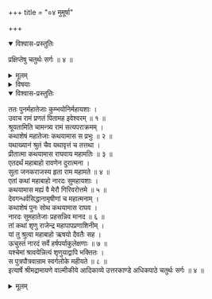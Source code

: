+++
title = "०४ मुमूर्षा"

+++

<details open><summary>विश्वास-प्रस्तुतिः</summary>

प्रक्षिप्तेषु चतुर्थः सर्गः ॥ ४ ॥
</details>

<details><summary>मूलम्</summary>

प्रक्षिप्तेषु चतुर्थः सर्गः ॥ ४ ॥
</details>

<details><summary>विषयाः</summary>

अगस्त्येन रामं प्रति तत्-करान् मरणेच्छया रावणेन सीता-हरण-करणोक्तिः ॥ १ ॥
</details>

<details open><summary>विश्वास-प्रस्तुतिः</summary>

ततः पुनर्महातेजाः कुम्भयोनिर्महायशाः ।  
उवाच रामं प्रणतं पितामह इवेश्वरम् ॥ १ ॥  
श्रूयतामिति चामन्त्र्य रामं सत्यपराक्रमम् ।  
कथाशेषं महातेजाः कथयामास स प्रभुः ॥ २ ॥  
यथाख्यानं श्रुतं चैव यथावृत्तं च तत्तथा ।  
प्रीतात्मा कथयामास राघवाय महामतिः ॥ ३ ॥  
एतदर्थं महाबाहो रावणेन दुरात्मना ।  
सुता जनकराजस्य हृता राम महामते ॥ ४ ॥  
एतां कथां महाबाहो नारदः सुमहायशाः ।  
कथयामास मह्यं वै मेरौ गिरिवरोत्तमे ॥ ५ ॥  
देवगन्धर्वसिद्धानामृषीणां च महात्मनाम् ।  
कथाशेषं पुनः सोथ कथयामास राघव ।  
नारदः सुमहातेजाः प्रहसन्निव मानद ॥ ६ ॥  
तां कथां शृणु राजेन्द्र महापापप्रणाशिनीम् ।  
यां तु श्रुत्वा महाबाहो ऋषयो दैवतैः सह ।  
ऊचुस्तं नारदं सर्वे हर्षपर्याकुलेक्षणाः ॥ ७ ॥  
यश्चेमां श्रावयेन्नित्यं शृणुयाद्वापि भक्तितः ।  
स पुत्रपौत्रवान्राम स्वर्गलोके महीयते ॥ ८ ॥  
इत्यार्षे श्रीमद्रामायणे वाल्मीकीये आदिकाव्ये उत्तरकाण्डे अधिकपाठे चतुर्थः सर्गः ॥ ४ ॥
</details>

<details><summary>मूलम्</summary>

ततः पुनर्महातेजाः कुम्भयोनिर्महायशाः ।  
उवाच रामं प्रणतं पितामह इवेश्वरम् ॥ १ ॥  
श्रूयतामिति चामन्त्र्य रामं सत्यपराक्रमम् ।  
कथाशेषं महातेजाः कथयामास स प्रभुः ॥ २ ॥  
यथाख्यानं श्रुतं चैव यथावृत्तं च तत्तथा ।  
प्रीतात्मा कथयामास राघवाय महामतिः ॥ ३ ॥  
एतदर्थं महाबाहो रावणेन दुरात्मना ।  
सुता जनकराजस्य हृता राम महामते ॥ ४ ॥  
एतां कथां महाबाहो नारदः सुमहायशाः ।  
कथयामास मह्यं वै मेरौ गिरिवरोत्तमे ॥ ५ ॥  
देवगन्धर्वसिद्धानामृषीणां च महात्मनाम् ।  
कथाशेषं पुनः सोथ कथयामास राघव ।  
नारदः सुमहातेजाः प्रहसन्निव मानद ॥ ६ ॥  
तां कथां शृणु राजेन्द्र महापापप्रणाशिनीम् ।  
यां तु श्रुत्वा महाबाहो ऋषयो दैवतैः सह ।  
ऊचुस्तं नारदं सर्वे हर्षपर्याकुलेक्षणाः ॥ ७ ॥  
यश्चेमां श्रावयेन्नित्यं शृणुयाद्वापि भक्तितः ।  
स पुत्रपौत्रवान्राम स्वर्गलोके महीयते ॥ ८ ॥  
इत्यार्षे श्रीमद्रामायणे वाल्मीकीये आदिकाव्ये उत्तरकाण्डे अधिकपाठे चतुर्थः सर्गः ॥ ४ ॥
</details>


